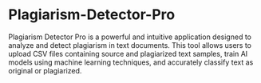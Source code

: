 # Plagiarism-Detector-Pro
Plagiarism Detector Pro is a powerful and intuitive application designed to analyze and detect plagiarism in text documents. This tool allows users to upload CSV files containing source and plagiarized text samples, train AI models using machine learning techniques, and accurately classify text as original or plagiarized.
